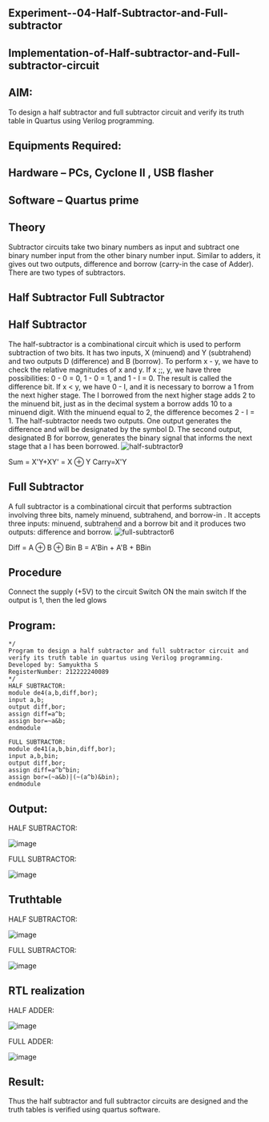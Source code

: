 ## Experiment--04-Half-Subtractor-and-Full-subtractor
## Implementation-of-Half-subtractor-and-Full-subtractor-circuit
## AIM:
To design a half subtractor and full subtractor circuit and verify its truth table in Quartus using Verilog programming.

## Equipments Required:
## Hardware – PCs, Cyclone II , USB flasher
## Software – Quartus prime
## Theory
Subtractor circuits take two binary numbers as input and subtract one binary number input from the other binary number input. Similar to adders, it gives out two outputs, difference and borrow (carry-in the case of Adder). There are two types of subtractors.

## Half Subtractor Full Subtractor
## Half Subtractor
The half-subtractor is a combinational circuit which is used to perform subtraction of two bits. It has two inputs, X (minuend) and Y (subtrahend) and two outputs D (difference) and B (borrow). To perform x - y, we have to check the relative magnitudes of x and y. If x ;;, y, we have three possibilities: 0 - 0 = 0, 1 - 0 = 1, and 1 - I = 0. The result is called the difference bit. If x < y, we have 0 - I, and it is necessary to borrow a 1 from the next higher stage. The I borrowed from the next higher stage adds 2 to the minuend bit, just as in the decimal system a borrow adds 10 to a minuend digit. With the minuend equal to 2, the difference becomes 2 - I = 1. The half-subtractor needs two outputs. One output generates the difference and will be designated by the symbol D. The second output, designated B for borrow, generates the binary signal that informs the next stage that a I has been borrowed.
![half-subtractor9](https://user-images.githubusercontent.com/36288975/166112538-58c3bc7c-ee5d-4e6a-ac8d-8e8328efe27a.png)


Sum = X'Y+XY' = X ⊕ Y
Carry=X'Y

## Full Subtractor
A full subtractor is a combinational circuit that performs subtraction involving three bits, namely minuend, subtrahend, and borrow-in . It accepts three inputs: minuend, subtrahend and a borrow bit and it produces two outputs: difference and borrow. 
![full-subtractor6](https://user-images.githubusercontent.com/36288975/166112541-24c68359-3de8-4674-ae22-8272ffc385ed.png)


Diff = A ⊕ B ⊕ Bin B = A'Bin + A'B + BBin

## Procedure
Connect the supply (+5V) to the circuit Switch ON the main switch If the output is 1, then the led glows
## Program:

```
*/
Program to design a half subtractor and full subtractor circuit and verify its truth table in quartus using Verilog programming.
Developed by: Samyuktha S
RegisterNumber: 212222240089
*/
HALF SUBTRACTOR:
module de4(a,b,diff,bor);
input a,b;
output diff,bor;
assign diff=a^b;
assign bor=~a&b;
endmodule

FULL SUBTRACTOR:
module de41(a,b,bin,diff,bor);
input a,b,bin;
output diff,bor;
assign diff=a^b^bin;
assign bor=(~a&b)|(~(a^b)&bin);
endmodule
```
## Output:

HALF SUBTRACTOR:

![image](https://github.com/SamyukthaSreenivasan/Experiment--03-Half-Subtractor-and-Full-subtractor/assets/119475703/639ca9f2-0f60-4588-b8c3-c5ae87e8bb91)

FULL SUBTRACTOR:

![image](https://github.com/SamyukthaSreenivasan/Experiment--03-Half-Subtractor-and-Full-subtractor/assets/119475703/0f7bfae1-bbfa-4253-b3b5-21325dd57309)

## Truthtable
HALF SUBTRACTOR:

![image](https://github.com/SamyukthaSreenivasan/Experiment--03-Half-Subtractor-and-Full-subtractor/assets/119475703/ab508e4d-92b7-4979-8730-260119cd0ccc)

FULL SUBTRACTOR:

![image](https://github.com/SamyukthaSreenivasan/Experiment--03-Half-Subtractor-and-Full-subtractor/assets/119475703/d787e100-1e0c-4795-88d2-7751833ba40f)

##  RTL realization
HALF ADDER:

![image](https://github.com/SamyukthaSreenivasan/Experiment--03-Half-Subtractor-and-Full-subtractor/assets/119475703/49696eb6-d8b8-42af-88b6-2bece42eb58c)

FULL ADDER:

![image](https://github.com/SamyukthaSreenivasan/Experiment--03-Half-Subtractor-and-Full-subtractor/assets/119475703/72cb73fc-0ddc-4748-992f-5ee9d72f0fcf)


## Result:
Thus the half subtractor and full subtractor circuits are designed and the truth tables is verified using quartus software.
